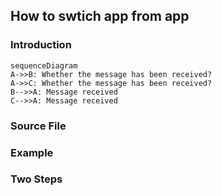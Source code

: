 
##  How to swtich app from app
### Introduction
```{mermaid}
sequenceDiagram
A->>B: Whether the message has been received?
A->>C: Whether the message has been received?
B-->>A: Message received
C-->>A: Message received

```


### Source File
### Example
### Two Steps

